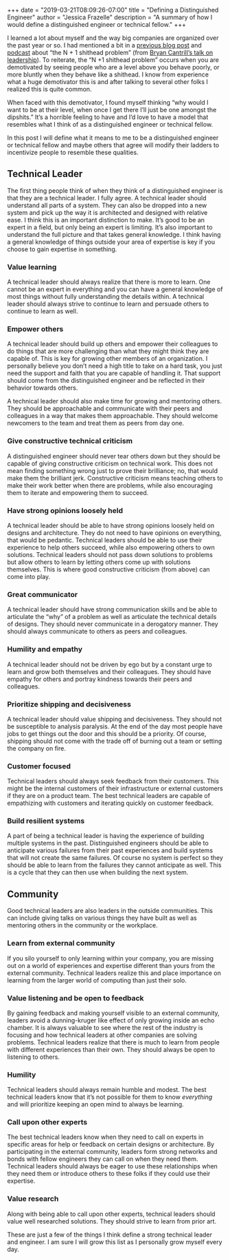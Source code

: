 +++
date = "2019-03-21T08:09:26-07:00"
title = "Defining a Distinguished Engineer"
author = "Jessica Frazelle"
description = "A summary of how I would define a distinguished engineer or technical fellow."
+++

I learned a lot about myself and the way big companies are organized over the past year or so. I had mentioned a bit in a [previous blog post](https://blog.jessfraz.com/post/government-medicine-capitalism/) and [podcast](https://weirdtrickmafia.fm/post/pilot/) about “the N + 1 shithead problem” (from [Bryan Cantrill’s talk on leadership](https://www.youtube.com/watch?v=1KeYzjILqDo)). To reiterate, the “N +1 shithead problem” occurs when you are demotivated by seeing people who are a level above you behave poorly, or more bluntly when they behave like a shithead. I know from experience what a huge demotivator this is and after talking to several other folks I realized this is quite common. 

When faced with this demotivator, I found myself thinking “why would I want to be at their level, when once I get there I’ll just be one amongst the dipshits.” It’s a horrible feeling to have and I’d love to have a model that resembles what I think of as a distinguished engineer or technical fellow.

In this post I will define what it means to me to be a distinguished engineer or technical fellow and maybe others that agree will modify their ladders to incentivize people to resemble these qualities.

## Technical Leader

The first thing people think of when they think of a distinguished engineer is that they are a technical leader. I fully agree. A technical leader should understand all parts of a system. They can also be dropped into a new system and pick up the way it is architected and designed with relative ease. I think this is an important distinction to make. It’s good to be an expert in a field, but only being an expert is limiting. It’s also important to understand the full picture and that takes general knowledge. I think having a general knowledge of things outside your area of expertise is key if you choose to gain expertise in something.

### Value learning 

A technical leader should always realize that there is more to learn. One cannot be an expert in everything and you can have a general knowledge of most things without fully understanding the details within. A technical leader should always strive to continue to learn and persuade others to continue to learn as well.

### Empower others

A technical leader should build up others and empower their colleagues to do things that are more challenging than what they might think they are capable of. This is key for growing other members of an organization. I personally believe you don’t need a high title to take on a hard task, you just need the support and faith that you are capable of handling it. That support should come from the distinguished engineer and be reflected in their behavior towards others.

A technical leader should also make time for growing and mentoring others.
They should be approachable and communicate with their peers and colleagues in
a way that makes them approachable. They should welcome newcomers to the team
and treat them as peers from day one.

### Give constructive technical criticism 

A distinguished engineer should never tear others down but they should be capable of giving constructive criticism on technical work. This does not mean finding something wrong just to prove their brilliance; no, that would make them the brilliant jerk. Constructive criticism means teaching others to make their work better when there are problems, while also encouraging them to iterate and empowering them to succeed.

### Have strong opinions loosely held

A technical leader should be able to have strong opinions loosely held on designs and architecture. They do not need to have opinions on everything, that would be pedantic. Technical leaders should be able to use their experience to help others succeed, while also empowering others to own solutions. Technical leaders should not pass down solutions to problems but allow others to learn by letting others come up with solutions themselves. This is where good constructive criticism (from above) can come into play.

### Great communicator 

A technical leader should have strong communication skills and be able to articulate the “why” of a problem as well as articulate the technical details of designs. They should never communicate in a derogatory manner. They should always communicate to others as peers and colleagues.

### Humility and empathy

A technical leader should not be driven by ego but by a constant urge to learn
and grow both themselves and their colleagues. They should have empathy for
others and portray kindness towards their peers and colleagues.

### Prioritize shipping and decisiveness

A technical leader should value shipping and decisiveness. They should not be susceptible to analysis paralysis. At the end of the day most people have jobs to get things out the door and this should be a priority. Of course, shipping should not come with the trade off of burning out a team or setting the company on fire.

### Customer focused

Technical leaders should always seek feedback from their customers. This might
be the internal customers of their infrastructure or external customers if they
are on a product team. The best technical leaders are capable of empathizing
with customers and iterating quickly on customer feedback.


### Build resilient systems

A part of being a technical leader is having the experience of building
multiple systems in the past. Distinguished engineers should be able to
anticipate various failures from their past experiences and build systems that
will not create the same failures. Of course no system is perfect so they
should be able to learn from the failures they cannot anticipate as well. This
is a cycle that they can then use when building the next system.

## Community

Good technical leaders are also leaders in the outside communities. This can include giving talks on various things they have built as well as mentoring others in the community or the workplace. 

### Learn from external community

If you silo yourself to only learning within your company, you are missing out on a world of experiences and expertise different than yours from the external community. Technical leaders realize this and place importance on learning from the larger world of computing than just their solo.

### Value listening and be open to feedback

By gaining feedback and making yourself visible to an external community, leaders avoid a dunning-kruger like effect of only growing inside an echo chamber. It is always valuable to see where the rest of the industry is focusing and how technical leaders at other companies are solving problems. Technical leaders realize that there is much to learn from people with different experiences than their own. They should always be open to listening to others.

### Humility

Technical leaders should always remain humble and modest. The best technical leaders know that it’s not possible for them to know _everything_ and will prioritize keeping an open mind to always be learning.

### Call upon other experts 

The best technical leaders know when they need to call on experts in specific areas for help or feedback on certain designs or architecture. By participating in the external community, leaders form strong networks and bonds with fellow engineers they can call on when they need them. Technical leaders should always be eager to use these relationships when they need them or introduce others to these folks if they could use their expertise.

### Value research

Along with being able to call upon other experts, technical leaders should
value well researched solutions. They should strive to learn from prior art.

These are just a few of the things I think define a strong technical leader and engineer. I am sure I will grow this list as I personally grow myself every day.
